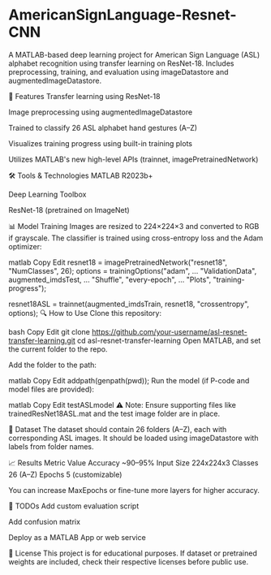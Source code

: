 # AmericanSignLanguage-Resnet-CNN
A MATLAB-based deep learning project for American Sign Language (ASL) alphabet recognition using transfer learning on ResNet-18. Includes preprocessing, training, and evaluation using imageDatastore and augmentedImageDatastore.

🚀 Features
Transfer learning using ResNet-18

Image preprocessing using augmentedImageDatastore

Trained to classify 26 ASL alphabet hand gestures (A–Z)

Visualizes training progress using built-in training plots

Utilizes MATLAB's new high-level APIs (trainnet, imagePretrainedNetwork)

🛠️ Tools & Technologies
MATLAB R2023b+

Deep Learning Toolbox

ResNet-18 (pretrained on ImageNet)

📊 Model Training
Images are resized to 224×224×3 and converted to RGB if grayscale.
The classifier is trained using cross-entropy loss and the Adam optimizer:

matlab
Copy
Edit
resnet18 = imagePretrainedNetwork("resnet18", "NumClasses", 26);
options = trainingOptions("adam", ...
    "ValidationData", augmented_imdsTest, ...
    "Shuffle", "every-epoch", ...
    "Plots", "training-progress");

resnet18ASL = trainnet(augmented_imdsTrain, resnet18, "crossentropy", options);
🔍 How to Use
Clone this repository:

bash
Copy
Edit
git clone https://github.com/your-username/asl-resnet-transfer-learning.git
cd asl-resnet-transfer-learning
Open MATLAB, and set the current folder to the repo.

Add the folder to the path:

matlab
Copy
Edit
addpath(genpath(pwd));
Run the model (if P-code and model files are provided):

matlab
Copy
Edit
testASLmodel
⚠️ Note: Ensure supporting files like trainedResNet18ASL.mat and the test image folder are in place.

📁 Dataset
The dataset should contain 26 folders (A–Z), each with corresponding ASL images.
It should be loaded using imageDatastore with labels from folder names.

📈 Results
Metric	Value
Accuracy	~90–95%
Input Size	224x224x3
Classes	26 (A–Z)
Epochs	5 (customizable)

You can increase MaxEpochs or fine-tune more layers for higher accuracy.

📌 TODOs
 Add custom evaluation script

 Add confusion matrix

 Deploy as a MATLAB App or web service

📜 License
This project is for educational purposes. If dataset or pretrained weights are included, check their respective licenses before public use.


